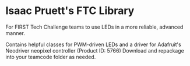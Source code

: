 # Isaac Pruett's FTC Library
For FIRST Tech Challenge teams to use LEDs in a more reliable, advanced manner.

Contains helpful classes for PWM-driven LEDs and a driver for Adafruit's Neodriver neopixel controller (Product ID: 5766)
Download and repackage into your teamcode folder as needed.
